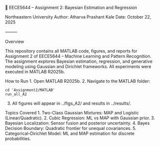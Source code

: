 🧠 EECE5644 – Assignment 2: Bayesian Estimation and Regression

Northeastern University
Author: Atharva Prashant Kale
Date: October 22, 2025

⸻

Overview

This repository contains all MATLAB code, figures, and reports for Assignment 2 of EECE5644 – Machine Learning and Pattern Recognition.
The assignment explores Bayesian estimation, regression, and generative modeling using Gaussian and Dirichlet frameworks.
All experiments were executed in MATLAB R2025b.

How to Run
	1.	Open MATLAB R2025b.
	2.	Navigate to the MATLAB folder:

    cd 'Assignment2/MATLAB'
    run_all_A2

  3.	All figures will appear in ../figs_A2/ and results in ../results/.

Topics Covered
	1.	Two-Class Gaussian Mixtures: MAP and Logistic (Linear/Quadratic).
	2.	Cubic Regression: ML vs MAP with Gaussian prior.
	3.	Bayesian Localization: Sensor fusion and posterior uncertainty.
	4.	Bayes Decision Boundary: Quadratic frontier for unequal covariances.
	5.	Categorical–Dirichlet Model: ML and MAP estimation for discrete probabilities.
